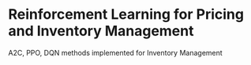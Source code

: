 # Reinforcement Learning for Pricing and Inventory Management
 A2C, PPO, DQN methods implemented for Inventory Management
